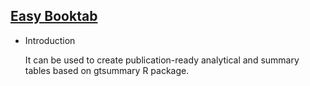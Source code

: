 ## [Easy Booktab](/mini-tools/easy-booktab)

- Introduction

  It can be used to create publication-ready analytical and summary tables based on gtsummary R package.
